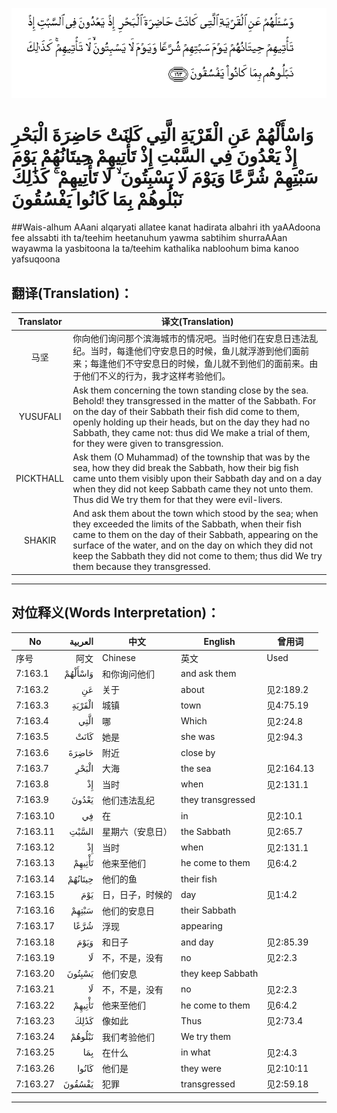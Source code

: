 ![007:163](images/007_163.gif)

# وَاسْأَلْهُمْ عَنِ الْقَرْيَةِ الَّتِي كَانَتْ حَاضِرَةَ الْبَحْرِ إِذْ يَعْدُونَ فِي السَّبْتِ إِذْ تَأْتِيهِمْ حِيتَانُهُمْ يَوْمَ سَبْتِهِمْ شُرَّعًا وَيَوْمَ لَا يَسْبِتُونَ ۙ لَا تَأْتِيهِمْ ۚ كَذَٰلِكَ نَبْلُوهُمْ بِمَا كَانُوا يَفْسُقُونَ 

##Wais-alhum AAani alqaryati allatee kanat hadirata albahri ith yaAAdoona fee alssabti ith ta/teehim heetanuhum yawma sabtihim shurraAAan wayawma la yasbitoona la ta/teehim kathalika nabloohum bima kanoo yafsuqoona 

## 翻译(Translation)：

| Translator | 译文(Translation)                                            |
| :--------: | ------------------------------------------------------------ |
|    马坚    | 你向他们询问那个滨海城市的情况吧。当时他们在安息日违法乱纪。当时，每逢他们守安息日的时候，鱼儿就浮游到他们面前来；每逢他们不守安息日的时候，鱼儿就不到他们的面前来。由于他们不义的行为，我才这样考验他们。 |
|  YUSUFALI  | Ask them concerning the town standing close by the sea. Behold! they transgressed in the matter of the Sabbath. For on the day of their Sabbath their fish did come to them, openly holding up their heads, but on the day they had no Sabbath, they came not: thus did We make a trial of them, for they were given to transgression. |
| PICKTHALL  | Ask them (O Muhammad) of the township that was by the sea, how they did break the Sabbath, how their big fish came unto them visibly upon their Sabbath day and on a day when they did not keep Sabbath came they not unto them. Thus did We try them for that they were evil-livers. |
|   SHAKIR   | And ask them about the town which stood by the sea; when they exceeded the limits of the Sabbath, when their fish came to them on the day of their Sabbath, appearing on the surface of the water, and on the day on which they did not keep the Sabbath they did not come to them; thus did We try them because they transgressed. |

---

## 对位释义(Words Interpretation)：

| No   | العربية | 中文    | English | 曾用词 |
| ---- | ------: | ------- | ------- | ------ |
| 序号 |    阿文 | Chinese | 英文    | Used   |
| 7:163.1  | وَاسْأَلْهُمْ | 和你询问他们     | and ask them      |            |
| 7:163.2  | عَنِ      | 关于             | about             | 见2:189.2  |
| 7:163.3  | الْقَرْيَةِ  | 城镇             | town              | 见4:75.19  |
| 7:163.4  | الَّتِي    | 哪               | Which             | 见2:24.8   |
| 7:163.5  | كَانَتْ    | 她是             | she was           | 见2:94.3   |
| 7:163.6  | حَاضِرَةَ   | 附近             | close by          |            |
| 7:163.7  | الْبَحْرِ   | 大海             | the sea           | 见2:164.13 |
| 7:163.8  | إِذْ      | 当时             | when              | 见2:131.1  |
| 7:163.9  | يَعْدُونَ   | 他们违法乱纪     | they transgressed |            |
| 7:163.10 | فِي      | 在               | in                | 见2:10.1   |
| 7:163.11 | السَّبْتِ   | 星期六（安息日） | the Sabbath       | 见2:65.7   |
| 7:163.12 | إِذْ      | 当时             | when              | 见2:131.1  |
| 7:163.13 | تَأْتِيهِمْ  | 他来至他们       | he come to them   | 见6:4.2    |
| 7:163.14 | حِيتَانُهُمْ | 他们的鱼         | their fish        |            |
| 7:163.15 | يَوْمَ     | 日，日子，时候的 | day               | 见1:4.2    |
| 7:163.16 | سَبْتِهِمْ   | 他们的安息日     | their Sabbath     |            |
| 7:163.17 | شُرَّعًا    | 浮现             | appearing         |            |
| 7:163.18 | وَيَوْمَ    | 和日子           | and day           | 见2:85.39  |
| 7:163.19 | لَا      | 不，不是，没有   | no                | 见2:2.3    |
| 7:163.20 | يَسْبِتُونَ  | 他们安息         | they keep Sabbath |            |
| 7:163.21 | لَا      | 不，不是，没有   | no                | 见2:2.3    |
| 7:163.22 | تَأْتِيهِمْ  | 他来至他们       | he come to them   | 见6:4.2    |
| 7:163.23 | كَذَٰلِكَ    | 像如此           | Thus              | 见2:73.4   |
| 7:163.24 | نَبْلُوهُمْ  | 我们考验他们     | We try them       |            |
| 7:163.25 | بِمَا     | 在什么           | in what           | 见2:4.3    |
| 7:163.26 | كَانُوا   | 他们是           | they were         | 见2:10:11  |
| 7:163.27 | يَفْسُقُونَ  | 犯罪             | transgressed      | 见2:59.18  |

---
